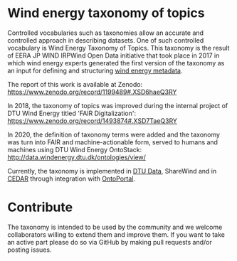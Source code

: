 # Wind energy taxonomy of topics

Controlled vocabularies such as taxonomies allow an accurate and controlled approach in describing datasets. One of such controlled vocabulary is Wind Energy Taxonomy of Topics. This taxonomy is the result of EERA JP WIND IRPWind Open Data initiative that took place in 2017 in which wind energy experts generated the first version of the taxonomy as an input for defining and structuring [wind energy metadata](https://zenodo.org/record/4013191). 

The report of this work is available at Zenodo: https://www.zenodo.org/record/1199489#.XSD6haeQ3RY 

In 2018, the taxonomy of topics was improved during the internal project of DTU Wind Energy titled 'FAIR Digitalization':
https://www.zenodo.org/record/1493874#.XSD7TaeQ3RY

In 2020, the definition of taxonomy terms were added and the taxonomy was turn into FAIR and machine-actionable form, served to humans and machines using DTU Wind Energy OntoStack: http://data.windenergy.dtu.dk/ontologies/view/

Currently, the taxonomy is implemented in [DTU Data](https://data.dtu.dk/DTU_Wind_Energy), ShareWind and in [CEDAR](cedar.metadatacenter.org/) through integration with [OntoPortal](https://bioportal.bioontology.org/ontologies/WETAXTOPICS/).

# Contribute

The taxonomy is intended to be used by the community and we welcome collaborators willing to extend them and improve them. If you want to take an active part please do so via GitHub by making pull requests and/or posting issues.

